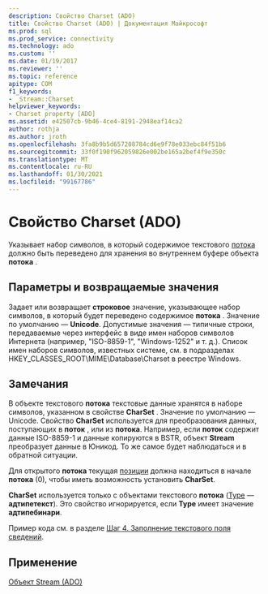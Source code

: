 ```yaml
---
description: Свойство Charset (ADO)
title: Свойство Charset (ADO) | Документация Майкрософт
ms.prod: sql
ms.prod_service: connectivity
ms.technology: ado
ms.custom: ''
ms.date: 01/19/2017
ms.reviewer: ''
ms.topic: reference
apitype: COM
f1_keywords:
- _Stream::Charset
helpviewer_keywords:
- Charset property [ADO]
ms.assetid: e42507cb-9b46-4ce4-8191-2948eaf14ca2
author: rothja
ms.author: jroth
ms.openlocfilehash: 3fa8b9b5d657208784cd6e9f78e033ebc84f51b6
ms.sourcegitcommit: 33f0f190f962059826e002be165a2bef4f9e350c
ms.translationtype: MT
ms.contentlocale: ru-RU
ms.lasthandoff: 01/30/2021
ms.locfileid: "99167786"
---
```

# <a name="charset-property-ado"></a>Свойство Charset (ADO)
Указывает набор символов, в который содержимое текстового [потока](./stream-object-ado.md) должно быть переведено для хранения во внутреннем буфере объекта **потока** .  
  
## <a name="settings-and-return-values"></a>Параметры и возвращаемые значения  
 Задает или возвращает **строковое** значение, указывающее набор символов, в который будет переведено содержимое **потока** . Значение по умолчанию — **Unicode**. Допустимые значения — типичные строки, передаваемые через интерфейс в виде имен наборов символов Интернета (например, "ISO-8859-1", "Windows-1252" и т. д.). Список имен наборов символов, известных системе, см. в подразделах HKEY_CLASSES_ROOT\MIME\Database\Charset в реестре Windows.  
  
## <a name="remarks"></a>Замечания  
 В объекте текстового **потока** текстовые данные хранятся в наборе символов, указанном в свойстве **CharSet** . Значение по умолчанию — Unicode. Свойство **CharSet** используется для преобразования данных, поступающих в **поток** , или из **потока**. Например, если **поток** содержит данные ISO-8859-1 и данные копируются в BSTR, объект **Stream** преобразует данные в Юникод. То же самое будет наблюдаться и в обратной ситуации.  
  
 Для открытого **потока** текущая [позиции](./position-property-ado.md) должна находиться в начале **потока** (0), чтобы иметь возможность установить **CharSet**.  
  
 **CharSet** используется только с объектами текстового **потока** ([Type](./type-property-ado-stream.md) — **адтипетекст**). Это свойство игнорируется, если **Type** имеет значение **адтипебинари**.  
  
 Пример кода см. в разделе [Шаг 4. Заполнение текстового поля сведений](../../guide/data/step-4-populate-the-details-text-box.md).  
  
## <a name="applies-to"></a>Применение  
 [Объект Stream (ADO)](./stream-object-ado.md)